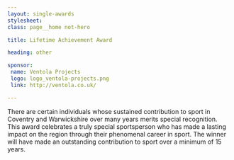 ```yaml
---
layout: single-awards
stylesheet:
class: page__home not-hero

title: Lifetime Achievement Award

heading: other

sponsor:
 name: Ventola Projects
 logo: logo_ventola-projects.png
 link: http://ventola.co.uk/

---
```


There are certain individuals whose sustained contribution to sport in Coventry and Warwickshire over many years merits special recognition. This award celebrates a truly special sportsperson who has made a lasting impact on the region through their phenomenal career in sport. The winner will have made an outstanding contribution to sport over a minimum of 15 years.
